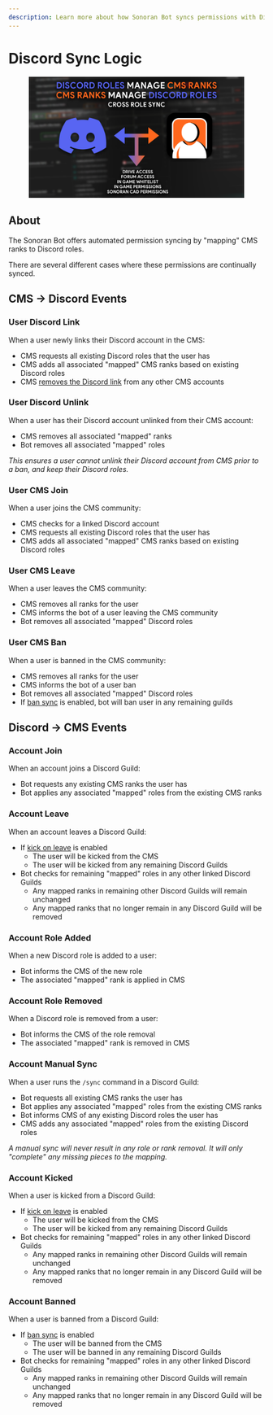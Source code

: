 ```yaml
---
description: Learn more about how Sonoran Bot syncs permissions with Discord.
---
```


# Discord Sync Logic

<figure><img src="../getting-started/sonoran-cad-integration/CMSxDiscord.webp" alt=""><figcaption></figcaption></figure>

## About

The Sonoran Bot offers automated permission syncing by "mapping" CMS ranks to Discord roles.

There are several different cases where these permissions are continually synced.

## CMS -> Discord Events

### User Discord Link

When a user newly links their Discord account in the CMS:

* CMS requests all existing Discord roles that the user has
* CMS adds all associated "mapped" CMS ranks based on existing Discord roles
* CMS [removes the Discord link](discord-sync-logic.md#user-discord-unlink) from any other CMS accounts

### User Discord Unlink

When a user has their Discord account unlinked from their CMS account:

* CMS removes all associated "mapped" ranks
* Bot removes all associated "mapped" roles

_This ensures a user cannot unlink their Discord account from CMS prior to a ban, and keep their Discord roles._

### User CMS Join

When a user joins the CMS community:

* CMS checks for a linked Discord account
* CMS requests all existing Discord roles that the user has
* CMS adds all associated "mapped" CMS ranks based on existing Discord roles

### User CMS Leave

When a user leaves the CMS community:

* CMS removes all ranks for the user
* CMS informs the bot of a user leaving the CMS community
* Bot removes all associated "mapped" Discord roles&#x20;

### User CMS Ban

When a user is banned in the CMS community:

* CMS removes all ranks for the user
* CMS informs the bot of a user ban
* Bot removes all associated "mapped" Discord roles
* If [ban sync](../usage/settings.md#ban-sync) is enabled, bot will ban user in any remaining guilds

## Discord -> CMS Events

### Account Join

When an account joins a Discord Guild:

* Bot requests any existing CMS ranks the user has
* Bot applies any associated "mapped" roles from the existing CMS ranks

### Account Leave

When an account leaves a Discord Guild:

* If [kick on leave](../usage/settings.md#toggle-kick-on-leave) is enabled
  * The user will be kicked from the CMS
  * The user will be kicked from any remaining Discord Guilds
* Bot checks for remaining "mapped" roles in any other linked Discord Guilds
  * Any mapped ranks in remaining other Discord Guilds will remain unchanged
  * Any mapped ranks that no longer remain in any Discord Guild will be removed

### Account Role Added

When a new Discord role is added to a user:

* Bot informs the CMS of the new role
* The associated "mapped" rank is applied in CMS

### Account Role Removed

When a Discord role is removed from a user:

* Bot informs the CMS of the role removal
* The associated "mapped" rank is removed in CMS

### Account Manual Sync

When a user runs the `/sync` command in a Discord Guild:

* Bot requests all existing CMS ranks the user has
* Bot applies any associated "mapped" roles from the existing CMS ranks
* Bot informs CMS of any existing Discord roles the user has
* CMS adds any associated "mapped" roles from the existing Discord roles

_A manual sync will never result in any role or rank removal. It will only "complete" any missing pieces to the mapping._

### Account Kicked

When a user is kicked from a Discord Guild:

* If [kick on leave](../usage/settings.md#toggle-kick-on-leave) is enabled
  * The user will be kicked from the CMS
  * The user will be kicked from any remaining Discord Guilds
* Bot checks for remaining "mapped" roles in any other linked Discord Guilds
  * Any mapped ranks in remaining other Discord Guilds will remain unchanged
  * Any mapped ranks that no longer remain in any Discord Guild will be removed

### Account Banned

When a user is banned from a Discord Guild:

* If [ban sync](../usage/settings.md#ban-sync) is enabled
  * The user will be banned from the CMS
  * The user will be banned in any remaining Discord Guilds
* Bot checks for remaining "mapped" roles in any other linked Discord Guilds
  * Any mapped ranks in remaining other Discord Guilds will remain unchanged
  * Any mapped ranks that no longer remain in any Discord Guild will be removed

